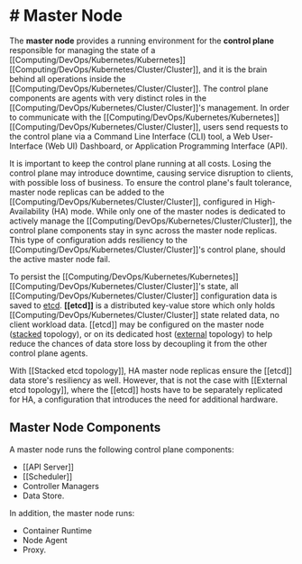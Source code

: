 # # Master Node

The **master node** provides a running environment for the **control plane** responsible for managing the state of a [[Computing/DevOps/Kubernetes/Kubernetes]] [[Computing/DevOps/Kubernetes/Cluster/Cluster]], and it is the brain behind all operations inside the [[Computing/DevOps/Kubernetes/Cluster/Cluster]]. The control plane components are agents with very distinct roles in the [[Computing/DevOps/Kubernetes/Cluster/Cluster]]'s management. In order to communicate with the [[Computing/DevOps/Kubernetes/Kubernetes]] [[Computing/DevOps/Kubernetes/Cluster/Cluster]], users send requests to the control plane via a Command Line Interface (CLI) tool, a Web User-Interface (Web UI) Dashboard, or Application Programming Interface (API).

It is important to keep the control plane running at all costs. Losing the control plane may introduce downtime, causing service disruption to clients, with possible loss of business. To ensure the control plane's fault tolerance, master node replicas can be added to the [[Computing/DevOps/Kubernetes/Cluster/Cluster]], configured in High-Availability (HA) mode. While only one of the master nodes is dedicated to actively manage the [[Computing/DevOps/Kubernetes/Cluster/Cluster]], the control plane components stay in sync across the master node replicas. This type of configuration adds resiliency to the [[Computing/DevOps/Kubernetes/Cluster/Cluster]]'s control plane, should the active master node fail.

To persist the [[Computing/DevOps/Kubernetes/Kubernetes]] [[Computing/DevOps/Kubernetes/Cluster/Cluster]]'s state, all [[Computing/DevOps/Kubernetes/Cluster/Cluster]] configuration data is saved to [etcd](https://etcd.io/). **[[etcd]]** is a distributed key-value store which only holds [[Computing/DevOps/Kubernetes/Cluster/Cluster]] state related data, no client workload data. [[etcd]] may be configured on the master node ([stacked](https://kubernetes.io/docs/setup/independent/ha-topology/#stacked-etcd-topology) topology), or on its dedicated host ([external](https://kubernetes.io/docs/setup/independent/ha-topology/#external-etcd-topology) topology) to help reduce the chances of data store loss by decoupling it from the other control plane agents.

With [[Stacked etcd topology]], HA master node replicas ensure the [[etcd]] data store's resiliency as well. However, that is not the case with [[External etcd topology]], where the [[etcd]] hosts have to be separately replicated for HA, a configuration that introduces the need for additional hardware.

## Master Node Components

A master node runs the following control plane components:

-   [[API Server]]
-   [[Scheduler]]
-   Controller Managers
-   Data Store.

In addition, the master node runs:

-   Container Runtime
-   Node Agent
-   Proxy.

